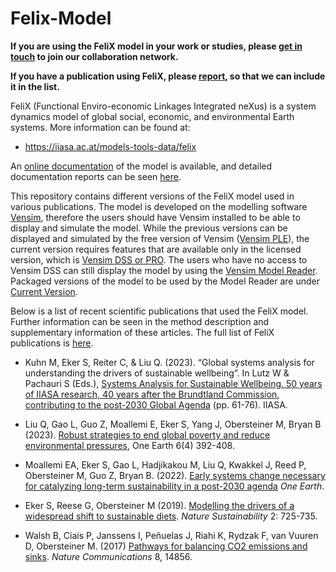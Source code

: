 # Felix-Model

**If you are using the FeliX model in your work or studies, please [get in touch](mailto:eker@iiasa.ac.at) to join our collaboration network.** 

**If you have a publication using FeliX, please [report](mailto:eker@iiasa.ac.at), so that we can include it in the list.**


FeliX (Functional Enviro-economic Linkages Integrated neXus) is a system dynamics model of global social, economic, and environmental Earth systems. More information can be found at:

- https://iiasa.ac.at/models-tools-data/felix

An [online documentation](https://iiasa.github.io/felix_docs/) of the model is available, and detailed documentation reports can be seen [here](/Documentation).

This repository contains different versions of the FeliX model used in various publications. The model is developed on the modelling software [Vensim](https://vensim.com/), therefore the users should have Vensim installed to be able to display and simulate the model. While the previous versions can be displayed and simulated by the free version of Vensim ([Vensim PLE](https://vensim.com/vensim-personal-learning-edition/)), the current version requires features that are available only in the licensed version, which is [Vensim DSS or PRO](https://vensim.com/vensim-software/#professional-amp-dss). The users who have no access to Vensim DSS can still display the model by using the [Vensim Model Reader](https://vensim.com/vensim-model-reader/). Packaged versions of the model to be used by the Model Reader are under [Current Version](/Current_Version).   

Below is a list of recent scientific publications that used the FeliX model. Further information can be seen in the method description and supplementary information of these articles. The full list of FeliX publications is [here](/Publications/). 

- Kuhn M, Eker S, Reiter C, & Liu Q. (2023). “Global systems analysis for understanding the drivers of sustainable wellbeing”. In Lutz W & Pachauri S (Eds.), [Systems Analysis for Sustainable Wellbeing. 50 years of IIASA research, 40 years after the Brundtland Commission, contributing to the post-2030 Global Agenda](https://pure.iiasa.ac.at/id/eprint/18965/) (pp. 61-76). IIASA.

- Liu Q, Gao L, Guo Z, Moallemi E, Eker S, Yang J, Obersteiner M, Bryan B (2023). [Robust strategies to end global poverty and reduce environmental pressures](https://www.cell.com/one-earth/fulltext/S2590-3322(23)00141-0), One Earth 6(4) 392-408.
 
- Moallemi EA, Eker S, Gao L, Hadjikakou M, Liu Q, Kwakkel J, Reed P, Obersteiner M, Guo Z, Bryan B. (2022). [Early systems change necessary for catalyzing long-term sustainability in a post-2030 agenda](https://www.cell.com/one-earth/fulltext/S2590-3322(22)00324-4) *One Earth*.

- Eker S, Reese G, Obersteiner M (2019). [Modelling the drivers of a widespread shift to sustainable diets](https://www.nature.com/articles/s41893-019-0331-1). *Nature Sustainability* 2: 725-735.

- Walsh B, Ciais P, Janssens I, Peñuelas J, Riahi K, Rydzak F, van Vuuren D, Obersteiner M. (2017) [Pathways for balancing CO2 emissions and sinks](https://doi.org/10.1038/ncomms14856). *Nature Communications* 8, 14856. 

